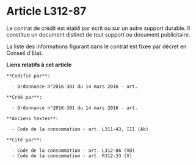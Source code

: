 # Article L312-87

Le contrat de crédit est établi par écrit ou sur un autre support durable. Il constitue un document distinct de tout support
ou document publicitaire.

La liste des informations figurant dans le contrat est fixée par décret en Conseil d'Etat.

**Liens relatifs à cet article**

	**Codifié par**:

	  - Ordonnance n°2016-301 du 14 mars 2016 - art.

	**Créé par**:

	  - Ordonnance n°2016-301 du 14 mars 2016 - art.

	**Anciens textes**:

	  - Code de la consommation - art. L311-43, III (Ab)

	**Cité par**:

	  - Code de la consommation - art. L312-86 (VD)
	  - Code de la consommation - art. R312-33 (V)
